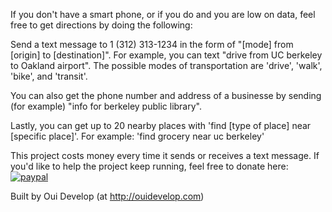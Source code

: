 If you don't have a smart phone, or if you do and you are low on data, feel free to get directions by doing the following:

Send a text message to 1 (312) 313-1234 in the form of "[mode] from [origin] to [destination]". For example, you can text "drive from UC berkeley to Oakland airport". The possible modes of transportation are 'drive', 'walk', 'bike', and 'transit'.

You can also get the phone number and address of a businesse by sending (for example) "info for berkeley public library".

Lastly, you can get up to 20 nearby places with 'find [type of place] near [specific place]'. For example: 'find grocery near uc berkeley'

This project costs money every time it sends or receives a text message. If you'd like to help the project keep running, feel free to donate here:
[![paypal](https://www.paypalobjects.com/en_US/i/btn/btn_donateCC_LG.gif)](https://www.paypal.com/cgi-bin/webscr?cmd=_donations&business=YLQFA7GD6GZYG&lc=US&currency_code=USD&bn=PP%2dDonationsBF%3abtn_donate_LG%2egif%3aNonHosted)

Built by Oui Develop (at http://ouidevelop.com)
